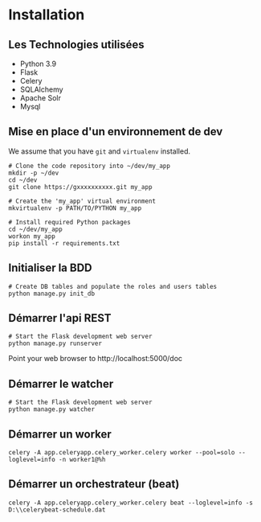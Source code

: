# Installation

## Les Technologies utilisées

* Python 3.9
* Flask
* Celery
* SQLAlchemy
* Apache Solr
* Mysql

##  Mise en place d'un environnement de dev

We assume that you have `git` and `virtualenv` installed.

    # Clone the code repository into ~/dev/my_app
    mkdir -p ~/dev
    cd ~/dev
    git clone https://gxxxxxxxxxx.git my_app

    # Create the 'my_app' virtual environment
    mkvirtualenv -p PATH/TO/PYTHON my_app

    # Install required Python packages
    cd ~/dev/my_app
    workon my_app
    pip install -r requirements.txt

##  Initialiser la BDD
    # Create DB tables and populate the roles and users tables
    python manage.py init_db

## Démarrer l'api REST 
    # Start the Flask development web server
    python manage.py runserver
Point your web browser to http://localhost:5000/doc

## Démarrer le watcher
    # Start the Flask development web server
    python manage.py watcher

##  Démarrer un worker
    celery -A app.celeryapp.celery_worker.celery worker --pool=solo --loglevel=info -n worker1@%h

##  Démarrer un orchestrateur (beat)
    celery -A app.celeryapp.celery_worker.celery beat --loglevel=info -s D:\\celerybeat-schedule.dat

